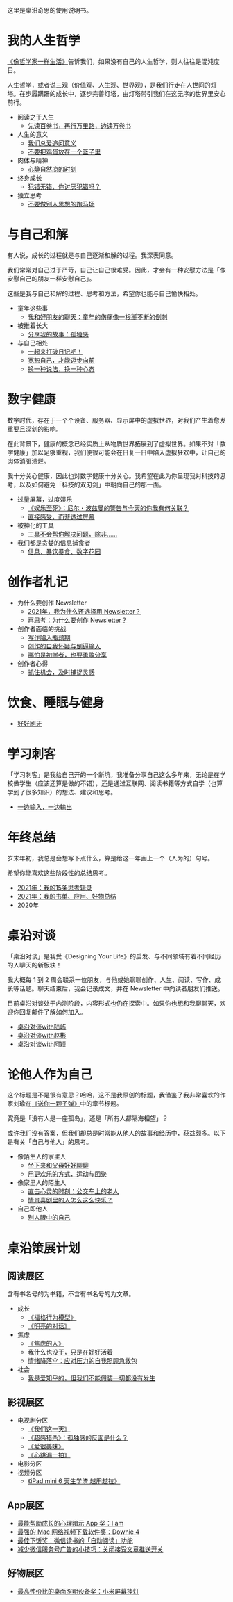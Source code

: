 这里是桌沿奇思的使用说明书。



# 我的人生哲学

[《像哲学家一样生活》](https://book.douban.com/subject/27167270/)告诉我们，如果没有自己的人生哲学，则人往往是混沌度日。

人生哲学，或者说三观（价值观、人生观、世界观），是我们行走在人世间的灯塔。在步履蹒跚的成长中，逐步完善灯塔，由灯塔带引我们在这无序的世界里安心前行。


+ 阅读之于人生
	+ [先读百卷书，再行万里路，边读万卷书](https://deskside.github.io/post/read-travel-read)
+ 人生的意义
	+ [我们总爱追问意义](https://deskside.github.io/post/we-like-asking-about-meaning-of-life)
	+ [不要把鸡蛋放在一个篮子里](https://deskside.github.io/post/dont-put-eggs-all-in-1-basket)
+ 肉体与精神
	+ [心静自然凉的时刻](https://deskside.github.io/post/calm-down-and-cool-down)
+ 终身成长
	+ [犯错无错，你讨厌犯错吗？](https://deskside.github.io/post/dont-be-afraid-of-mistakes)
+ 独立思考
	+ [不要做别人思想的跑马场](https://deskside.github.io/post/dont-let-others-override-our-thinkings)


	
# 与自己和解

有人说，成长的过程就是与自己逐渐和解的过程。我深表同意。

我们常常对自己过于严苛，自己让自己很难受。因此，才会有一种安慰方法是「像安慰自己的朋友一样安慰自己」。

这些是我与自己和解的过程、思考和方法，希望你也能与自己愉快相处。

+ 童年这些事
	+ [我和好朋友的聊天：童年的伤痛像一根掰不断的倒刺](https://deskside.github.io/post/talk-with-bf-about-family)
+ 被推着长大
	+ [分享我的故事：孤独感](https://deskside.github.io/post/my-story-about-loneliness)
+ 与自己相处
	+ [一起来打破日记吧！](https://deskside.github.io/post/break-traditional-diary)
	+ [宽恕自己，才能迈步向前](https://deskside.github.io/post/forgive-myself-to-move-forward)
	+ [换一种说法，换一种心态](https://deskside.github.io/post/change-the-way-of-talking-and-change-everythingd)


# 数字健康

数字时代，存在于一个个设备、服务器、显示屏中的虚拟世界，对我们产生着愈发重要且深刻的影响。

在此背景下，健康的概念已经实质上从物质世界拓展到了虚拟世界。如果不对「数字健康」加以足够重视，我们便很可能会在日复一日中陷入虚拟狂欢中，让自己的肉体消弭溃烂。

我十分关心健康，因此也对数字健康十分关心。我希望在此为你呈现我对科技的思考，以及如何避免「科技的双刃剑」中朝向自己的那一面。

+ 过量屏幕，过度娱乐
	+ [《娱乐至死》：尼尔・波兹曼的警告与今天的你我有何关联？](https://deskside.github.io/post/amuse-ourselves-to-death)
	+ [直接感受，而非透过屏幕](https://deskside.github.io/post/feel-things-directly)
+ 被神化的工具
	+ [工具不会帮你解决问题，除非……](https://deskside.github.io/post/tools-cant-be-solution)
+ 我们都是贪婪的信息捕食者
	+ [信息、暴饮暴食、数字花园](https://deskside.github.io/post/info-food-garden)


# 创作者札记

+ 为什么要创作 Newsletter
	+ [2021年，我为什么还选择用 Newsletter？](https://deskside.github.io/post/why-newsletter-1)
	+ [再思考：为什么要创作 Newsletter？](https://deskside.github.io/post/why-newsletter-2)
+ 创作者面临的挑战
	+ [写作陷入瓶颈期](https://deskside.github.io/post/stuck-as-creator)
	+ [创作的自我怀疑与倒逼输入](https://deskside.github.io/post/self-suspicious)
	+ [哪怕是初学者，也要勇敢分享](https://deskside.github.io/post/be-brave-to-share)
+ 创作者心得
	+ [抓住机会，及时捕捉灵感](https://deskside.github.io/post/seize-inspiration)

# 饮食、睡眠与健身

+ [好好刷牙](https://deskside.github.io/post/brush-teeth)

# 学习刺客

「学习刺客」是我给自己开的一个新坑，我准备分享自己这么多年来，无论是在学校做学生（应该还算是做的不错），还是通过互联网、阅读书籍等方式自学（也算学到了很多知识）的想法、建议和思考。

+ [一边输入，一边输出](https://deskside.github.io/post/input-while-output)


# 年终总结

岁末年初，我总是会想写下点什么，算是给这一年画上一个（人为的）句号。

希望你能喜欢这些阶段性的总结思考。

+ [2021年：我的15条思考辑录](https://deskside.github.io/post/2021-annual-retrospection)
+ [2021年：我的书单、应用、好物总结](https://deskside.github.io/post/2021-annual-review)
+ [2020年](https://mp.weixin.qq.com/s/sGInWf-RqeiExtSgPcr0bQ)

# 桌沿对谈

「桌沿对谈」是我受《Designing Your Life》的启发、与不同领域有着不同经历的人聊天的新板块！

我大概每 1 到 2 周会联系一位朋友，与他或她聊聊创作、人生、阅读、写作、成长等话题。聊天结束后，我会记录成文，并在 Newsletter 中向读者朋友们推送。

目前桌沿对谈处于内测阶段，内容形式也仍在探索中。如果你也想和我聊聊天，欢迎你回复邮件了解如何加入。

+ [桌沿对谈with陆屿](https://deskside.github.io/post/talk-with-luyu)
+ [桌沿对谈with赵彬](https://deskside.github.io/post/talk-with-ayin)
+ [桌沿对谈with阿颖](https://deskside.github.io/post/talk-with-zhaobing)

# 论他人作为自己

这个标题是不是很有意思？哈哈，这不是我原创的标题，我借鉴了我非常喜欢的作家刘瑜在[《送你一颗子弹》](https://www.douban.com/link2/?url=https%3A%2F%2Fbook.douban.com%2Fsubject%2F4238362%2F&query=%E9%80%81%E4%BD%A0%E4%B8%80%E9%A2%97%E5%AD%90%E5%BC%B9&cat_id=1001&type=search&pos=0)中的章节标题。

究竟是「没有人是一座孤岛」，还是「所有人都隔海相望」？

或许我们没有答案，但我们却总是时常能从他人的故事和经历中，获益颇多。以下是有关「自己与他人」的思考。

+ 像陌生人的家里人
	+ [坐下来和父母好好聊聊](https://deskside.github.io/post/sit-and-talk-with-parents)
	+ [用更欢乐的方式，运动与团聚](https://deskside.github.io/post/a-better-way-for-family-reunion)
+ 像家里人的陌生人
	+ [直击心灵的时刻：公交车上的老人](https://deskside.github.io/post/old-man-on-the-bus)
	+ [情景喜剧里的人怎么这么快乐？](https://deskside.github.io/post/how-can-they-be-so-happy-in-tv-series)
+ 自己即他人
	+ [别人眼中的自己](https://deskside.github.io/post/me-in-others-eyes)

# 桌沿策展计划

## 阅读展区

含有书名号的为书籍，不含有书名号的为文章。

+ 成长
	+ [《福格行为模型》](fogg-behavioural-models.md)
	+ [《明亮的对话》](transparent-conversation.md)
+ 焦虑
	+ [《焦虑的人》](anxious-people.md)
	+ [我什么也没干，只是在好好活着](essay-about-depressive-mood.md)
	+ [情绪降落伞：应对压力的自我照顾急救包](facing-pressure-first-aid-kit.md)
+ 社会
	+ [我是爱知乎的，但我们不能假装一切都没有发生](love-zhihu-but-sth-happened.md)

## 影视展区

+ 电视剧分区
	+ [《我们这一天》](https://deskside.github.io/post/this-is-us)
	+ [《超感猎杀》：孤独感的反面是什么？](https://deskside.github.io/post/sense-8)
	+ [《爱很美味》](https://deskside.github.io/post/delicious-romance)
	+ [《心跳漏一拍》](https://deskside.github.io/post/heartstopper)
+ 电影分区
+ 视频分区
	+ [《iPad mini 6 天生学渣 越用越拉》](https://deskside.github.io/post/ipad-mini-6)

## App展区

+ [最能帮助成长的心理暗示 App 奖：I am](https://deskside.github.io/post/i-am)
+ [最强的 Mac 网络视频下载软件奖：Downie 4](https://deskside.github.io/post/downie-4)
+ [最佳下饭奖：微信读书的「自动阅读」功能](https://deskside.github.io/post/weread-autoslide)
+ [减少微信服务号广告的小技巧：关闭接受文章推送开关](https://deskside.github.io/post/wechat-less-ads)

## 好物展区

+ [最高性价比的桌面照明设备奖：小米屏幕挂灯](https://deskside.github.io/post/xiaomi-display-light)